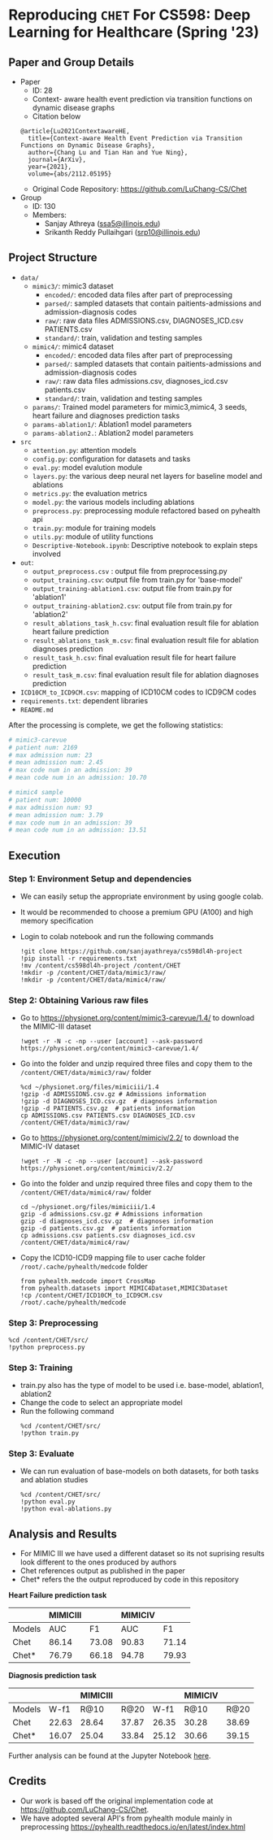 # Reproducing `CHET` For CS598: Deep Learning for Healthcare (Spring '23)

## Paper and Group Details

- Paper
  - ID: 28
  - Context- aware health event prediction via transition functions on dynamic disease graphs
  - Citation below
  ```text
  @article{Lu2021ContextawareHE,
    title={Context-aware Health Event Prediction via Transition Functions on Dynamic Disease Graphs},
    author={Chang Lu and Tian Han and Yue Ning},
    journal={ArXiv},
    year={2021},
    volume={abs/2112.05195}
  ```
  - Original Code Repository: https://github.com/LuChang-CS/Chet
- Group
  - ID: 130
  - Members:
    - Sanjay Athreya (ssa5@illinois.edu)
    - Srikanth Reddy Pullaihgari (srp10@illinois.edu)

## Project Structure
- `data/`
  - `mimic3/`: mimic3 dataset
    - `encoded/`: encoded data files after part of preprocessing
    - `parsed/`: sampled datasets that contain paitients-admissions and admission-diagnosis codes
    - `raw/`: raw data files ADMISSIONS.csv, DIAGNOSES_ICD.csv PATIENTS.csv
    - `standard/`: train, validation and testing samples 
  - `mimic4/`: mimic4 dataset
    - `encoded/`: encoded data files after part of preprocessing
    - `parsed/`: sampled datasets that contain paitients-admissions and admission-diagnosis codes
    - `raw/`: raw data files admissions.csv, diagnoses_icd.csv patients.csv
    - `standard/`: train, validation and testing samples
  - `params/`: Trained model parameters for mimic3,mimic4, 3 seeds, heart failure and diagnoses prediction tasks
  - `params-ablation1/`: Ablation1 model parameters
  - `params-ablation2.`: Ablation2 model parameters
- `src`
  - `attention.py`: attention models
  - `config.py`: configuration for datasets and tasks 
  - `eval.py`: model evalution module
  - `layers.py`: the various deep neural net layers for baseline model and ablations
  - `metrics.py`: the evaluation metrics
  - `model.py`: the various models including ablations
  - `preprocess.py`: preprocessing module refactored based on pyhealth api
  - `train.py`: module for training models
  - `utils.py`: module of utility functions
  - `Descriptive-Notebook.ipynb`: Descriptive notebook to explain steps involved
- `out`:
  - `output_preprocess.csv` : output file from preprocessing.py
  - `output_training.csv`: output file from train.py for 'base-model'
  - `output_training-ablation1.csv`: output file from train.py for 'ablation1'
  - `output_training-ablation2.csv`: output file from train.py for 'ablation2'
  - `result_ablations_task_h.csv`: final evaluation result file for ablation heart failure prediction
  - `result_ablations_task_m.csv`: final evaluation result file for ablation diagnoses prediction
  - `result_task_h.csv`: final evaluation result file for heart failure prediction
  - `result_task_m.csv`: final evaluation result file for ablation diagnoses prediction
- `ICD10CM_to_ICD9CM.csv`: mapping of ICD10CM codes to ICD9CM codes
- `requirements.txt`: dependent libraries
- `README.md`

After the processing is complete, we get the following statistics:

```bash
# mimic3-carevue
# patient num: 2169
# max admission num: 23
# mean admission num: 2.45
# max code num in an admission: 39
# mean code num in an admission: 10.70

# mimic4 sample
# patient num: 10000
# max admission num: 93
# mean admission num: 3.79
# max code num in an admission: 39
# mean code num in an admission: 13.51
```

## Execution

### Step 1: Environment Setup and dependencies

- We can easily setup the appropriate environment by using google colab.
- It would be recommended to choose a premium GPU (A100) and high memory specification
- Login to colab notebook and run the following commands 

  ```
  !git clone https://github.com/sanjayathreya/cs598dl4h-project
  !pip install -r requirements.txt
  !mv /content/cs598dl4h-project /content/CHET
  !mkdir -p /content/CHET/data/mimic3/raw/
  !mkdir -p /content/CHET/data/mimic4/raw/
  ```

### Step 2: Obtaining Various raw files 

- Go to https://physionet.org/content/mimic3-carevue/1.4/ to download the MIMIC-III dataset

  ```
  !wget -r -N -c -np --user [account] --ask-password https://physionet.org/content/mimic3-carevue/1.4/
  ```

- Go into the folder and unzip required three files and copy them to the `/content/CHET/data/mimic3/raw/` folder

  ```
  %cd ~/physionet.org/files/mimiciii/1.4
  !gzip -d ADMISSIONS.csv.gz # Admissions information
  !gzip -d DIAGNOSES_ICD.csv.gz  # diagnoses information
  !gzip -d PATIENTS.csv.gz  # patients information
  cp ADMISSIONS.csv PATIENTS.csv DIAGNOSES_ICD.csv /content/CHET/data/mimic3/raw/
  ```

- Go to https://physionet.org/content/mimiciv/2.2/ to download the MIMIC-IV dataset

  ```
  !wget -r -N -c -np --user [account] --ask-password https://physionet.org/content/mimiciv/2.2/
  ```

- Go into the folder and unzip required three files and copy them to the `/content/CHET/data/mimic4/raw/` folder

  ```
  cd ~/physionet.org/files/mimiciii/1.4
  gzip -d admissions.csv.gz # Admissions information
  gzip -d diagnoses_icd.csv.gz  # diagnoses information
  gzip -d patients.csv.gz  # patients information
  cp admissions.csv patients.csv diagnoses_icd.csv /content/CHET/data/mimic4/raw/
  ```

- Copy the ICD10-ICD9 mapping file to user cache folder `/root/.cache/pyhealth/medcode` folder

  ```
  from pyhealth.medcode import CrossMap
  from pyhealth.datasets import MIMIC4Dataset,MIMIC3Dataset
  !cp /content/CHET/ICD10CM_to_ICD9CM.csv /root/.cache/pyhealth/medcode
  ```

### Step 3: Preprocessing 

  ```
  %cd /content/CHET/src/
  !python preprocess.py
  ```

### Step 3: Training 

- train.py also has the type of model to be used i.e. base-model, ablation1, ablation2
- Change the code to select an appropriate model
- Run the following command
  ```
  %cd /content/CHET/src/
  !python train.py
  ```

### Step 3: Evaluate 

- We can run evaluation of base-models on both datasets, for both tasks and ablation studies

  ```
  %cd /content/CHET/src/
  !python eval.py
  !python eval-ablations.py
  ```

## Analysis and Results

- For MIMIC III we have used a different dataset so its not suprising results look different to the ones produced by authors
- Chet references output as published in the paper
- Chet\* refers the the output reproduced by code in this repository 

**Heart Failure prediction task**

|        | MIMICIII    |             | MIMICIV     |       |
| ------ | ----------- | ----------- | ----------- |-------|
| Models | AUC         | F1          | AUC         | F1    |
| Chet   |       86.14 |       73.08 | 90.83       | 71.14 |
| Chet\* |       76.79 |       66.18 |       94.78 | 79.93 |


**Diagnosis prediction task**

|        |             | MIMICIII |        |       | MIMICIV   | 	      |
| ------ | ----------- |----------|--------|-------| --------- |--------|
| Models | W-f1        | R@10     | R@20   | W-f1  | R@10      | R@20   |
| Chet   |       22.63 | 28.64    | 37.87  | 26.35 | 30.28     | 38.69  |
| Chet\* |       16.07 | 25.04    | 33.84  | 25.12 | 30.66     | 39.15  |



Further analysis can be found at the Jupyter Notebook [here](https://github.com/sanjayathreya/cs598dl4h-project/blob/main/src/Descriptive-Notebook.ipynb).

## Credits

- Our work is based off the original implementation code at https://github.com/LuChang-CS/Chet.
- We have adopted several API's from pyhealth module mainly in preprocessing https://pyhealth.readthedocs.io/en/latest/index.html